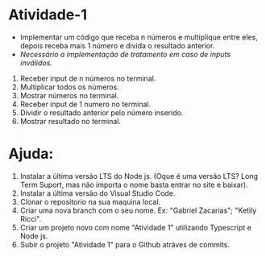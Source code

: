 # Atividade-1
* Implementar um código que receba n números e multiplique entre eles, depois receba mais 1 número e divida o resultado anterior.
* *Necessário a implementação de tratamento em caso de inputs inválidos.*

1) Receber input de n números no terminal.
2) Multiplicar todos os números.
3) Mostrar números no terminal.
4) Receber input de 1 numero no terminal.
5) Dividir o resultado anterior pelo número inserido.
6) Mostrar resultado no terminal.

# Ajuda:
1) Instalar a última versão LTS do Node js. (Oque é uma versão LTS? Long Term Suport, mas não importa o nome basta entrar no site e baixar).
2) Instalar a última versão do Visual Studio Code.
3) Clonar o repositorio na sua maquina local.
4) Criar uma nova branch com o seu nome. Ex: "Gabriel Zacarias"; "Ketily Ricci".
5) Criar um projeto novo com nome "Atividade 1" utilizando Typescript e Node js.
6) Subir o projeto "Atividade 1" para o Github atráves de commits.
